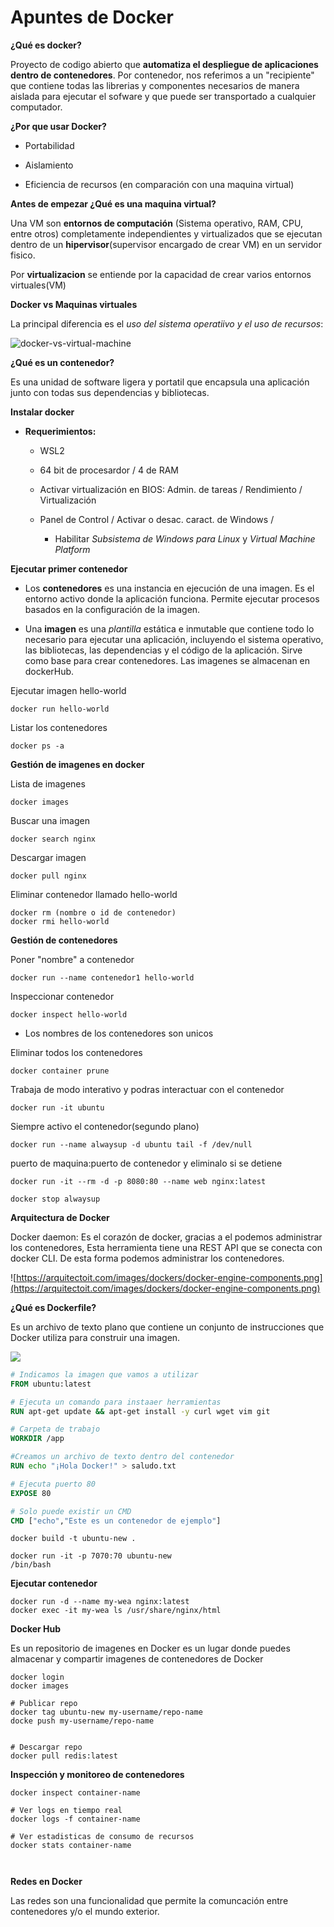 # Apuntes de Docker

**¿Qué es docker?**

Proyecto de codigo abierto que **automatiza el despliegue de aplicaciones dentro de contenedores**. Por contenedor, nos referimos a un "recipiente" que contiene todas las librerias y componentes necesarios de manera aislada para ejecutar el sofware y que puede ser transportado a cualquier computador.

**¿Por que usar Docker?**

* Portabilidad

* Aislamiento

* Eficiencia de recursos (en comparación con una maquina virtual)

**Antes de empezar ¿Qué es una maquina virtual?**

Una VM son **entornos de computación** (Sistema operativo, RAM, CPU, entre otros) completamente independientes y virtualizados que se ejecutan dentro de un **hipervisor**(supervisor encargado de crear VM) en un servidor fisico.

Por **virtualizacion** se entiende por la capacidad de crear varios entornos virtuales(VM)

**Docker vs Maquinas virtuales**

La principal diferencia es el *uso del sistema operatiivo y el uso de recursos*:

![docker-vs-virtual-machine](https://guias.donweb.com/wp-content/uploads/2022/01/docker-vs-virtual-machine.png)

**¿Qué es un contenedor?**

Es una unidad de software ligera y portatil que encapsula una aplicación junto con todas sus dependencias y bibliotecas.

**Instalar docker**

* **Requerimientos:**
  
  * WSL2
  
  * 64 bit de procesardor / 4 de RAM
  
  * Activar virtualización en BIOS: Admin. de tareas / Rendimiento / Virtualización
  
  * Panel de Control / Activar o desac. caract. de Windows / 
    
    * Habilitar *Subsistema de Windows para Linux* y *Virtual Machine Platform*

**Ejecutar primer contenedor**

* Los **contenedores** es una instancia en ejecución de una imagen. Es el entorno activo donde la aplicación funciona. Permite ejecutar procesos basados en la configuración de la imagen.

* Una **imagen** es una *plantilla* estática e inmutable que contiene todo lo necesario para ejecutar una aplicación, incluyendo el sistema operativo, las bibliotecas, las dependencias y el código de la aplicación. Sirve como base para crear contenedores. Las imagenes se almacenan en dockerHub.

Ejecutar imagen hello-world

```shell
docker run hello-world
```

Listar los contenedores

```shell
docker ps -a
```

**Gestión de imagenes en docker**

Lista de imagenes

```shell
docker images
```

Buscar una imagen

```shell
docker search nginx
```

Descargar imagen

```shell
docker pull nginx
```

Eliminar contenedor llamado hello-world

```shell
docker rm (nombre o id de contenedor)
docker rmi hello-world
```

**Gestión de contenedores**

Poner "nombre" a contenedor

```shell
docker run --name contenedor1 hello-world
```

Inspeccionar contenedor

```shell
docker inspect hello-world
```

* Los nombres de los contenedores son unicos

Eliminar todos los contenedores

```shell
docker container prune
```

Trabaja de modo interativo y podras interactuar con el contenedor

```shell
docker run -it ubuntu
```

Siempre activo el contenedor(segundo plano)

```shell
docker run --name alwaysup -d ubuntu tail -f /dev/null
```

puerto de maquina:puerto de contenedor y eliminalo si se detiene

```shell
docker run -it --rm -d -p 8080:80 --name web nginx:latest
```

```shell
docker stop alwaysup
```

**Arquitectura de Docker**

Docker daemon: Es el corazón de docker, gracias a el podemos administrar los contenedores, Esta herramienta tiene una REST API que se conecta con docker CLI. De esta forma podemos administrar los contenedores.

![https://arquitectoit.com/images/dockers/docker-engine-components.png](https://arquitectoit.com/images/dockers/docker-engine-components.png)



**¿Qué es Dockerfile?**

Es un archivo de texto plano que contiene un conjunto de instrucciones que Docker utiliza para construir una imagen.

![](https://miro.medium.com/v2/resize:fit:1400/0*CP98BIIBgMG2K3u5.png)

```dockerfile
# Indicamos la imagen que vamos a utilizar
FROM ubuntu:latest

# Ejecuta un comando para instaaer herramientas
RUN apt-get update && apt-get install -y curl wget vim git

# Carpeta de trabajo
WORKDIR /app

#Creamos un archivo de texto dentro del contenedor
RUN echo "¡Hola Docker!" > saludo.txt

# Ejecuta puerto 80
EXPOSE 80

# Solo puede existir un CMD 
CMD ["echo","Este es un contenedor de ejemplo"]
```

```shell
docker build -t ubuntu-new .
```

```shell
docker run -it -p 7070:70 ubuntu-new
/bin/bash
```

**Ejecutar contenedor**

```shell
docker run -d --name my-wea nginx:latest
docker exec -it my-wea ls /usr/share/nginx/html
```

**Docker Hub**

Es un repositorio de imagenes en Docker es un lugar donde puedes almacenar y compartir imagenes de contenedores de Docker

```shell
docker login
docker images

# Publicar repo
docker tag ubuntu-new my-username/repo-name
docke push my-username/repo-name


# Descargar repo
docker pull redis:latest
```



**Inspección y monitoreo de contenedores**

```shell
docker inspect container-name

# Ver logs en tiempo real
docker logs -f container-name

# Ver estadisticas de consumo de recursos
docker stats container-name



```



**Redes en Docker**

Las redes son una funcionalidad que permite la comuncación entre contenedores y/o el mundo exterior.






